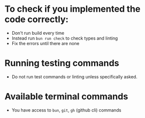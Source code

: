 # To check if you implemented the code correctly:

- Don't run build every time
- Instead run `bun run check` to check types and linting
- Fix the errors until there are none

# Running testing commands

- Do not run test commands or linting unless specifically asked.

# Available terminal commands

- You have access to `bun`, `git`, `gh` (github cli) commands
